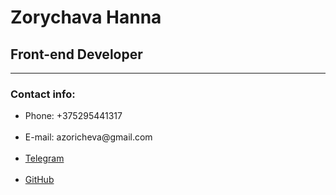 <h1><strong>Zorychava Hanna</strong></h1>

<h2> Front-end Developer</h2>

_________________

<h3>Contact info:</h3>
<ul>
<li>Phone: +375295441317</li>
<br><li>E-mail: azoricheva@gmail.com </li>
<br><li><a href="https://t.me/trava_vesna">Telegram</a></li>
<br><li><a href="https://github.com/kvietacka-js">GitHub</a></li>
</ul>